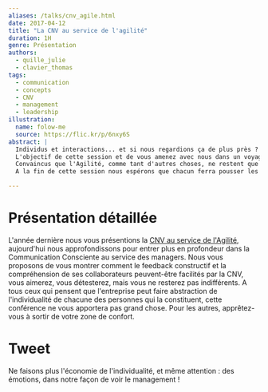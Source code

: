 ```yaml
---
aliases: /talks/cnv_agile.html
date: 2017-04-12
title: "La CNV au service de l'agilité"
duration: 1H
genre: Présentation
authors:
  - quille_julie
  - clavier_thomas
tags:
  - communication
  - concepts
  - CNV
  - management
  - leadership
illustration:
  name: folow-me
  source: https://flic.kr/p/6nxy6S
abstract: |
  Individus et interactions... et si nous regardions ça de plus près ?
  L'objectif de cette session et de vous amenez avec nous dans un voyage au coeur de la Communication Bienveillante (CNV).
  Convaincus que l'Agilité, comme tant d'autres choses, ne restent que coquilles vides si elles ne sont pas accompagnées de compréhension, conscience et clarté, ce sont surtout sur ces notions que nous accompagnons, nottamment les managers.
  A la fin de cette session nous espérons que chacun ferra pousser les graines plantées sur ce nouveau terreau.

---
```


# Présentation détaillée

L'année dernière nous vous présentions la [CNV au service de l'Agilité](ajiro.fr), aujourd'hui nous approfondissons pour entrer plus en profondeur dans la Communication Consciente au service des managers.
Nous vous proposons de vous montrer comment le feedback constructif et la compréhension de ses collaborateurs peuvent-être facilités par la CNV, vous aimerez, vous détesterez, mais vous ne resterez pas indifférents.
A tous ceux qui pensent que l'entreprise peut faire abstraction de l'individualité de chacune des personnes qui la constituent, cette conférence ne vous apportera pas grand chose. Pour les autres, apprêtez-vous à sortir de votre zone de confort.

# Tweet

Ne faisons plus l'économie de l'individualité, et même attention : des émotions, dans notre façon de voir le management !
